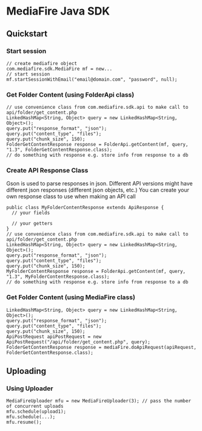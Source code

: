 MediaFire Java SDK
==================

Quickstart
----------

### Start session
```
// create mediafire object
com.mediafire.sdk.MediaFire mf = new...
// start session
mf.startSessionWithEmail("email@domain.com", "password", null);
```

### Get Folder Content (using FolderApi class)
```
// use convenience class from com.mediafire.sdk.api to make call to api/folder/get_content.php
LinkedHashMap<String, Object> query = new LinkedHashMap<String, Object>();
query.put("response_format", "json");
query.put("content_type", "files");
query.put("chunk_size", 150);
FolderGetContentResponse response = FolderApi.getContent(mf, query, "1.3", FolderGetContentResponse.class);
// do something with response e.g. store info from response to a db
```

### Create API Response Class
Gson is used to parse responses in json. 
Different API versions might have different json responses (different json objects, etc.)
You can create your own response class to use when making an API call
```
public class MyFolderContentResponse extends ApiResponse {
  // your fields
  
  // your getters
}
// use convenience class from com.mediafire.sdk.api to make call to api/folder/get_content.php
LinkedHashMap<String, Object> query = new LinkedHashMap<String, Object>();
query.put("response_format", "json");
query.put("content_type", "files");
query.put("chunk_size", 150);
MyFolderContentResponse response = FolderApi.getContent(mf, query, "1.3", MyFolderContentResponse.class);
// do something with response e.g. store info from response to a db
```

### Get Folder Content (using MediaFire class)
```
LinkedHashMap<String, Object> query = new LinkedHashMap<String, Object>();
query.put("response_format", "json");
query.put("content_type", "files");
query.put("chunk_size", 150);
ApiPostRequest apiPostRequest = new ApiPostRequest("/api/folder/get_content.php", query);
FolderGetContentResponse response = mediaFire.doApiRequest(apiRequest, FolderGetContentResponse.class);
```

Uploading
----------

### Using Uploader
```
MediaFireUploader mfu = new MediaFireUploader(3); // pass the number of concurrent uploads
mfu.schedule(upload1);
mfu.schedule(...);
mfu.resume();
```
